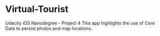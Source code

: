 # Virtual-Tourist
Udacity iOS Nanodegree - Project 4
This app highlights the use of Core Data to persist photos and map locations.
